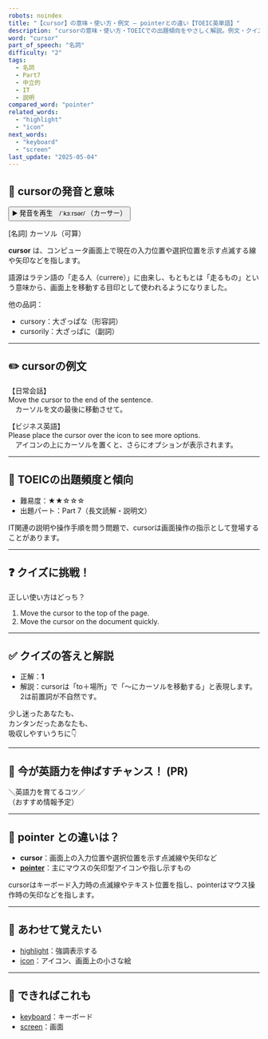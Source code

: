 ```yaml
---
robots: noindex
title: "【cursor】の意味・使い方・例文 ― pointerとの違い【TOEIC英単語】"
description: "cursorの意味・使い方・TOEICでの出題傾向をやさしく解説。例文・クイズ付きでpointerとの違いもわかりやすく学べます。"
word: "cursor"
part_of_speech: "名詞"
difficulty: "2"
tags:
  - 名詞
  - Part7
  - 中立的
  - IT
  - 説明
compared_word: "pointer"
related_words:
  - "highlight"
  - "icon"
next_words:
  - "keyboard"
  - "screen"
last_update: "2025-05-04"
---
```


## 🔰 cursorの発音と意味

<button class="play-audio" onclick="playTTS('cursor')">
  <span class="play-audio-main">
    ▶️ 発音を再生　/ˈkɜːrsər/
  </span>
  <span class="play-audio-sub">
    （カーサー）
  </span>
</button>

[名詞] カーソル（可算）

**cursor** は、コンピュータ画面上で現在の入力位置や選択位置を示す点滅する線や矢印などを指します。

語源はラテン語の「走る人（currere）」に由来し、もともとは「走るもの」という意味から、画面上を移動する目印として使われるようになりました。

他の品詞：  
- cursory：大ざっぱな（形容詞）
- cursorily：大ざっぱに（副詞）

---

## ✏️ cursorの例文

【日常会話】  
Move the cursor to the end of the sentence.  
　カーソルを文の最後に移動させて。

【ビジネス英語】  
Please place the cursor over the icon to see more options.  
　アイコンの上にカーソルを置くと、さらにオプションが表示されます。

---

## 🎯 TOEICの出題頻度と傾向

- 難易度：★★☆☆☆
- 出題パート：Part 7（長文読解・説明文）

IT関連の説明や操作手順を問う問題で、cursorは画面操作の指示として登場することがあります。

---

## ❓ クイズに挑戦！

正しい使い方はどっち？

1. Move the cursor to the top of the page.  
2. Move the cursor on the document quickly.

---

## ✅ クイズの答えと解説

- 正解：**1**
- 解説：cursorは「to＋場所」で「～にカーソルを移動する」と表現します。2は前置詞が不自然です。

少し迷ったあなたも、  
カンタンだったあなたも、  
吸収しやすいうちに👇️

---

## 🚀 今が英語力を伸ばすチャンス！ (PR)

<div class="info-center">
＼英語力を育てるコツ／<br>  
（おすすめ情報予定）
</div>

---

## 🤔  pointer との違いは？

- **cursor**：画面上の入力位置や選択位置を示す点滅線や矢印など
- **[pointer](/word/pointer)**：主にマウスの矢印型アイコンや指し示すもの

cursorはキーボード入力時の点滅線やテキスト位置を指し、pointerはマウス操作時の矢印などを指します。

---

## 🧩 あわせて覚えたい

- [highlight](/word/highlight)：強調表示する
- [icon](/word/icon)：アイコン、画面上の小さな絵

---

## 📖 できればこれも

- [keyboard](/word/keyboard)：キーボード
- [screen](/word/screen)：画面

<!-- cvid: aid41_bid04 -->
